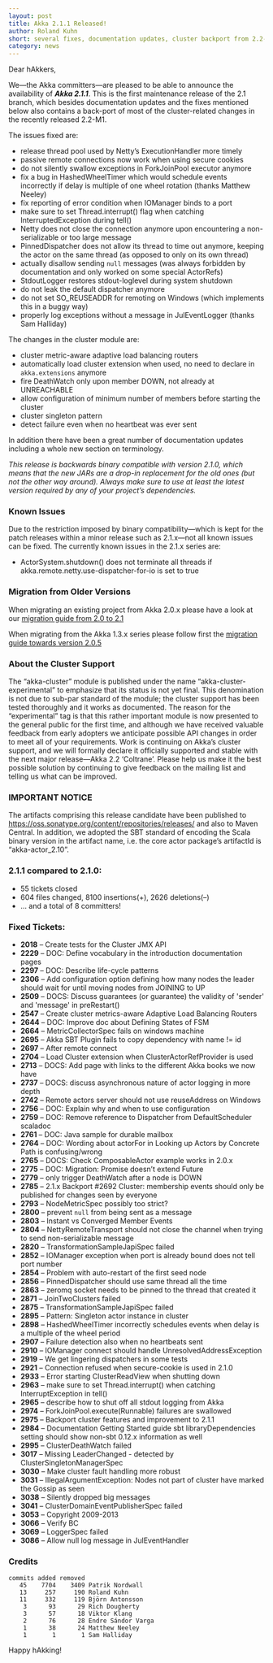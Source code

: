 ```yaml
---
layout: post
title: Akka 2.1.1 Released!
author: Roland Kuhn
short: several fixes, documentation updates, cluster backport from 2.2-M1
category: news
---
```


Dear hAkkers,

We—the Akka committers—are pleased to be able to announce the availability of
***Akka 2.1.1***. This is the first maintenance release of the 2.1 branch, which
besides documentation updates and the fixes mentioned below also contains a
back-port of most of the cluster-related changes in the recently released
2.2-M1.

The issues fixed are:

* release thread pool used by Netty’s ExecutionHandler more timely
* passive remote connections now work when using secure cookies
* do not silently swallow exceptions in ForkJoinPool executor anymore
* fix a bug in HashedWheelTimer which would schedule events incorrectly if delay is multiple of one wheel rotation (thanks Matthew Neeley)
* fix reporting of error condition when IOManager binds to a port
* make sure to set Thread.interrupt() flag when catching InterruptedException during tell()
* Netty does not close the connection anymore upon encountering a non-serializable or too large message
* PinnedDispatcher does not allow its thread to time out anymore, keeping the actor on the same thread (as opposed to only on its own thread)
* actually disallow sending `null` messages (was always forbidden by documentation and only worked on some special ActorRefs)
* StdoutLogger restores stdout-loglevel during system shutdown
* do not leak the default dispatcher anymore
* do not set SO_REUSEADDR for remoting on Windows (which implements this in a buggy way)
* properly log exceptions without a message in JulEventLogger (thanks Sam Halliday)

The changes in the cluster module are:

* cluster metric-aware adaptive load balancing routers
* automatically load cluster extension when used, no need to declare in `akka.extensions` anymore
* fire DeathWatch only upon member DOWN, not already at UNREACHABLE
* allow configuration of minimum number of members before starting the cluster
* cluster singleton pattern
* detect failure even when no heartbeat was ever sent

In addition there have been a great number of documentation updates including a whole new section on terminology.

*This release is backwards binary compatible with version 2.1.0, which means
that the new JARs are a drop-in replacement for the old ones (but not the other
way around). Always make sure to use at least the latest version required by
any of your project’s dependencies.*

### Known Issues

Due to the restriction imposed by binary compatibility—which is kept for the
patch releases within a minor release such as 2.1.x—not all known issues can be
fixed. The currently known issues in the 2.1.x series are:

* ActorSystem.shutdown() does not terminate all threads if akka.remote.netty.use-dispatcher-for-io is set to true

### Migration from Older Versions

When migrating an existing project from Akka 2.0.x please have a look at our [migration guide from 2.0 to 2.1](http://doc.akka.io/docs/akka/2.1.0/project/migration-guide-2.0.x-2.1.x.html)

When migrating from the Akka 1.3.x series please follow first the [migration guide towards version 2.0.5](http://doc.akka.io/docs/akka/2.0.5/project/migration-guide-1.3.x-2.0.x.html)

### About the Cluster Support

The “akka-cluster” module is published under the name
“akka-cluster-experimental” to emphasize that its status is not yet final. This
denomination is not due to sub-par standard of the module; the cluster support
has been tested thoroughly and it works as documented. The reason for the
“experimental” tag is that this rather important module is now presented to the
general public for the first time, and although we have received valuable
feedback from early adopters we anticipate possible API changes in order to
meet all of your requirements. Work is continuing on Akka’s cluster support,
and we will formally declare it officially supported and stable with the next
major release—Akka 2.2 ‘Coltrane’. Please help us make it the best possible
solution by continuing to give feedback on the mailing list and telling us what
can be improved.

### IMPORTANT NOTICE

The artifacts comprising this release candidate have been published to https://oss.sonatype.org/content/repositories/releases/ and also to Maven Central. In addition, we adopted the SBT standard of encoding the Scala binary version in the artifact name, i.e. the core actor package’s artifactId is “akka-actor_2.10”.


### 2.1.1 compared to 2.1.0:

* 55 tickets closed
* 604 files changed, 8100 insertions(+), 2626 deletions(–)
* … and a total of 8 committers!

### Fixed Tickets:

* **2018** – Create tests for the Cluster JMX API
* **2229** – DOC: Define vocabulary in the introduction documentation pages
* **2297** – DOC: Describe life-cycle patterns
* **2306** – Add configuration option defining how many nodes the leader should wait for until moving nodes from JOINING to UP
* **2509** – DOCS: Discuss guarantees (or guarantee) the validity of 'sender' and 'message' in preRestart()
* **2547** – Create cluster metrics-aware Adaptive Load Balancing Routers 
* **2644** – DOC: Improve doc about Defining States of FSM
* **2664** – MetricCollectorSpec fails on windows machine
* **2695** – Akka SBT Plugin fails to copy dependency with name != id
* **2697** – After remote connect
* **2704** – Load Cluster extension when ClusterActorRefProvider is used
* **2713** – DOCS: Add page with links to the different Akka books we now have
* **2737** – DOCS: discuss asynchronous nature of actor logging in more depth
* **2742** – Remote actors server should not use reuseAddress on Windows
* **2756** – DOC: Explain why and when to use configuration
* **2759** – DOC: Remove reference to Dispatcher from DefaultScheduler scaladoc
* **2761** – DOC: Java sample for durable mailbox
* **2764** – DOC: Wording about actorFor in Looking up Actors by Concrete Path is confusing/wrong
* **2765** – DOCS: Check ComposableActor example works in 2.0.x
* **2775** – DOC: Migration: Promise doesn’t extend Future
* **2779** – only trigger DeathWatch after a node is DOWN
* **2785** – 2.1.x Backport #2692 Cluster: membership events should only be published for changes seen by everyone
* **2793** – NodeMetricSpec possibly too strict?
* **2800** – prevent `null` from being sent as a message
* **2803** – Instant vs Converged Member Events
* **2804** – NettyRemoteTransport should not close the channel when trying to send non-serializable message
* **2820** – TransformationSampleJapiSpec failed
* **2852** – IOManager exception when port is already bound does not tell port number
* **2854** – Problem with auto-restart of the first seed node
* **2856** – PinnedDispatcher should use same thread all the time
* **2863** – zeromq socket needs to be pinned to the thread that created it
* **2871** – JoinTwoClusters failed
* **2875** – TransformationSampleJapiSpec failed
* **2895** – Pattern: Singleton actor instance in cluster
* **2898** – HashedWheelTimer incorrectly schedules events when delay is a multiple of the wheel period
* **2907** – Failure detection also when no heartbeats sent
* **2910** – IOManager connect should handle UnresolvedAddressException
* **2919** – We get lingering dispatchers in some tests
* **2921** – Connection refused when secure-cookie is used in 2.1.0
* **2933** – Error starting ClusterReadView when shutting down
* **2963** – make sure to set Thread.interrupt() when catching InterruptException in tell()
* **2965** – describe how to shut off all stdout logging from Akka
* **2974** – ForkJoinPool.execute(Runnable) failures are swallowed
* **2975** – Backport cluster features and improvement to 2.1.1
* **2984** – Documentation Getting Started guide sbt libraryDependencies setting should show non-sbt 0.12.x information as well
* **2995** – ClusterDeathWatch failed
* **3017** – Missing LeaderChanged - detected by ClusterSingletonManagerSpec
* **3030** – Make cluster fault handling more robust
* **3031** – IllegalArgumentException: Nodes not part of cluster have marked the Gossip as seen
* **3038** – Silently dropped big messages
* **3041** – ClusterDomainEventPublisherSpec failed
* **3053** – Copyright 2009-2013
* **3066** – Verify BC
* **3069** – LoggerSpec failed
* **3086** – Allow null log message in JulEventHandler

### Credits

    commits added removed
       45    7704    3409 Patrik Nordwall
       13     257     190 Roland Kuhn
       11     332     119 Björn Antonsson
        3      93      29 Rich Dougherty
        3      57      18 Viktor Klang
        2      76      28 Endre Sándor Varga
        1      38      24 Matthew Neeley
        1       1       1 Sam Halliday


Happy hAkking!
